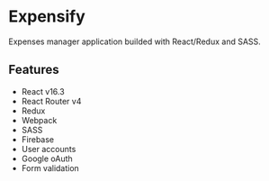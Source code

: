 # Expensify

Expenses manager application builded with React/Redux and SASS.

## Features

- React v16.3
- React Router v4
- Redux
- Webpack
- SASS
- Firebase
- User accounts
- Google oAuth
- Form validation
